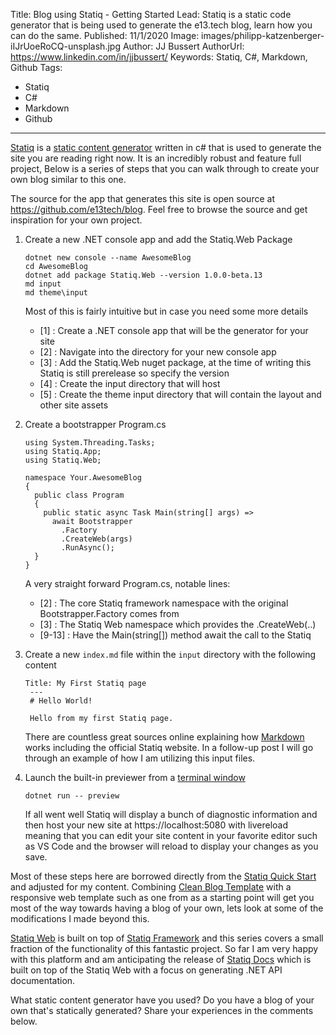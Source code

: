 Title: Blog using Statiq - Getting Started
Lead: Statiq is a static code generator that is being used to generate the e13.tech blog, learn how you can do the same.
Published: 11/1/2020
Image: images/philipp-katzenberger-iIJrUoeRoCQ-unsplash.jpg
Author: JJ Bussert
AuthorUrl: https://www.linkedin.com/in/jjbussert/
Keywords: Statiq, C#, Markdown, Github
Tags:
 - Statiq
 - C#
 - Markdown
 - Github
---
[Statiq](https://statiq.dev/) is a [static content generator](https://en.wikipedia.org/wiki/Web_template_system#Static_site_generators) written in c# that is used to generate the site you are reading right now.  It is an incredibly robust and feature full project, Below is a series of steps that you can walk through to create your own blog similar to this one.  

The source for the app that generates this site is open source at https://github.com/e13tech/blog.  Feel free to browse the source and get inspiration for your own project.

1. Create a new .NET console app and add the Statiq.Web Package

	<pre class='language-powershell line-numbers'><code>dotnet new console --name AwesomeBlog
   cd AwesomeBlog
   dotnet add package Statiq.Web --version 1.0.0-beta.13
   md input
   md theme\input</code></pre>

   Most of this is fairly intuitive but in case you need some more details
    * [1] : Create a .NET console app that will be the generator for your site
    * [2] : Navigate into the directory for your new console app
    * [3] : Add the Statiq.Web nuget package, at the time of writing this Statiq is still prerelease so specify the version
    * [4] : Create the input directory that will host
    * [5] : Create the theme input directory that will contain the layout and other site assets

2. Create a bootstrapper Program.cs

    <pre class='language-csharp line-numbers match-braces'><code>using System.Threading.Tasks;
   using Statiq.App;
   using Statiq.Web;
   
   namespace Your.AwesomeBlog
   {
     public class Program
     {
       public static async Task<int> Main(string[] args) =>
         await Bootstrapper
           .Factory
           .CreateWeb(args)
           .RunAsync();
     }
   }</code></pre>
   A very straight forward Program.cs, notable lines:
    * [2] : The core Statiq framework namespace with the original Bootstrapper.Factory comes from
    * [3] : The Statiq Web namespace which provides the .CreateWeb(..)
    * [9-13] : Have the Main(string[]) method await the call to the Statiq </code></pre>

3. Create a new <code>index.md</code> file within the <code>input</code> directory with the following content

    <pre class='language-markdown line-numbers'><code>Title: My First Statiq page
    ---
    # Hello World!

    Hello from my first Statiq page.</code></pre>

    There are countless great sources online explaining how [Markdown](https://statiq.dev/framework/content/template-languages#markdown) works including the official Statiq website.  In a follow-up post I will go through an example of how I am utilizing this input files.

4. Launch the built-in previewer from a [terminal window](xref:windows-terminal-getting-started)
    
    <pre class='language-powershell line-numbers'><code>dotnet run -- preview</code></pre>

    If all went well Statiq will display a bunch of diagnostic information and then host your new site at https://localhost:5080 with livereload meaning that you can edit your site content in your favorite editor such as VS Code and the browser will reload to display your changes as you save.  

Most of these steps here are borrowed directly from the [Statiq Quick Start](https://statiq.dev/web/#quick-start) and adjusted for my content.  Combining [Clean Blog Template](https://github.com/statiqdev/CleanBlog) with a responsive web template such as one from as a starting point will get you most of the way towards having a blog of your own, lets look at some of the modifications I made beyond this.

[Statiq Web](https://statiq.dev/web/) is built on top of [Statiq Framework](https://statiq.dev/framework) and this series covers a small fraction of the functionality of this fantastic project.  So far I am very happy with this platform and am anticipating the release of [Statiq Docs](https://statiq.dev/docs/) which is built on top of the Statiq Web with a focus on generating .NET API documentation.

What static content generator have you used? Do you have a blog of your own that's statically generated? Share your experiences in the comments below.
